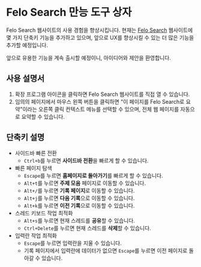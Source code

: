 # Felo Search 만능 도구 상자

Felo Search 웹사이트의 사용 경험을 향상시킵니다. 현재는 [Felo Search](https://felo.ai) 웹사이트에 몇 가지 단축키 기능을 추가하고 있으며, 앞으로 UX를 향상시킬 수 있는 더 많은 기능을 추가할 예정입니다.

앞으로 유용한 기능을 계속 출시할 예정이니, 아이디어와 제안을 환영합니다.

## 사용 설명서

1. 확장 프로그램 아이콘을 클릭하면 Felo Search 웹사이트를 직접 열 수 있습니다.
2. 임의의 페이지에서 마우스 왼쪽 버튼을 클릭하면 "이 페이지를 Felo Search로 요약"이라는 오른쪽 클릭 컨텍스트 메뉴를 선택할 수 있으며, 전체 웹 페이지를 자동으로 요약할 수 있습니다.

## 단축키 설명

- 사이드바 빠른 전환
  - `Ctrl+b`를 누르면 **사이드바 전환**을 빠르게 할 수 있습니다.
- 빠른 페이지 탐색
  - `Escape`를 누르면 **홈페이지로 돌아가기**를 빠르게 할 수 있습니다.
  - `Alt+t`를 누르면 **주제 모음** 페이지로 이동할 수 있습니다.
  - `Alt+/`를 누르면 **기록 페이지**로 이동할 수 있습니다.
  - `Alt+j`를 누르면 **다음 기록**으로 이동할 수 있습니다.
  - `Alt+k`를 누르면 **이전 기록**으로 이동할 수 있습니다.
- 스레드 키보드 작업 최적화
  - `Alt+s`를 누르면 현재 스레드를 **공유**할 수 있습니다.
  - `Ctrl+Delete`를 누르면 현재 스레드를 **삭제**할 수 있습니다.
- 입력란 작업 최적화
  - `Escape`를 누르면 입력란을 지울 수 있습니다.
  - 기록 페이지에서 입력란에 데이터가 없으면 `Escape`를 누르면 이전 페이지로 돌아갈 수 있습니다.

